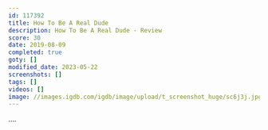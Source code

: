```yaml
---
id: 117392
title: How To Be A Real Dude
description: How To Be A Real Dude - Review
score: 30
date: 2019-08-09
completed: true
goty: []
modified_date: 2023-05-22
screenshots: []
tags: []
videos: []
image: //images.igdb.com/igdb/image/upload/t_screenshot_huge/sc6j3j.jpg
---
```

....